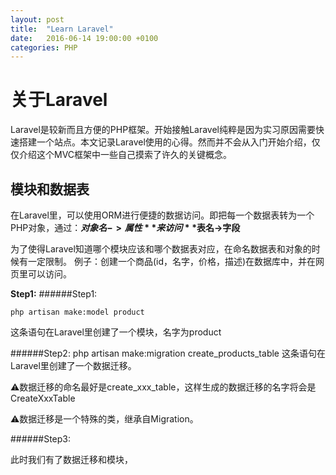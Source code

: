 ```yaml
---
layout: post
title:  "Learn Laravel"
date:   2016-06-14 19:00:00 +0100
categories: PHP 
---
```

<h1>关于Laravel</h1>
Laravel是较新而且方便的PHP框架。开始接触Laravel纯粹是因为实习原因需要快速搭建一个站点。本文记录Laravel使用的心得。然而并不会从入门开始介绍，仅仅介绍这个MVC框架中一些自己摸索了许久的关键概念。

<h2>模块和数据表</h2>

在Laravel里，可以使用ORM进行便捷的数据访问。即把每一个数据表转为一个PHP对象，通过：**$对象名->属性** 来访问 **$表名->字段**

为了使得Laravel知道哪个模块应该和哪个数据表对应，在命名数据表和对象的时候有一定限制。
例子：创建一个商品(id，名字，价格，描述)在数据库中，并在网页里可以访问。

<strong>Step1:</strong>
######Step1: 
	
	php artisan make:model product

这条语句在Laravel里创建了一个模块，名字为product

######Step2:
	php artisan make:migration create_products_table
这条语句在Laravel里创建了一个数据迁移。

⚠️数据迁移的命名最好是create_xxx_table，这样生成的数据迁移的名字将会是CreateXxxTable 

⚠️数据迁移是一个特殊的类，继承自Migration。

######Step3:

此时我们有了数据迁移和模块，
